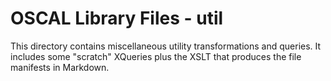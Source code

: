 # OSCAL Library Files - util

This directory contains miscellaneous utility transformations and queries. It includes some "scratch" XQueries plus the XSLT that produces the file manifests in Markdown.
